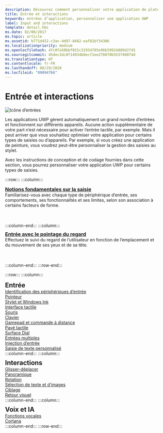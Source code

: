 ```yaml
---
description: Découvrez comment personnaliser votre application de plateforme Windows universelle (UWP) pour interagir avec des types spécifiques d’entrées comme le stylet, Surface Dial et la voix.
title: Entrée et interactions
keywords: entrées d’application, personnaliser une application UWP
label: Input and interactions
template: detail.hbs
ms.date: 02/08/2017
ms.topic: article
ms.assetid: b771d452-c3ac-4d97-8482-eaf81bf34306
ms.localizationpriority: medium
ms.openlocfilehash: 4fc0fa50bbf015c32934785e96b59924889d2f45
ms.sourcegitcommit: 45dec3dc0f14934b8ecf1ee276070b553f48074d
ms.translationtype: HT
ms.contentlocale: fr-FR
ms.lasthandoff: 08/29/2020
ms.locfileid: "89094766"
---
```

# <a name="input-and-interactions"></a>Entrée et interactions

![Icône d’entrées](../images/inputs-2x.png)

<!-- <div>
  <img src="images/keyboard/keyboard-hero.jpg" alt="" />
  <img src="images/input-interactions/icons-inputdevices03.png" />
</div> -->

Les applications UWP gèrent automatiquement un grand nombre d’entrées et fonctionnent sur différents appareils. Aucune action supplémentaire de votre part n’est nécessaire pour activer l’entrée tactile, par exemple. Mais il peut arriver que vous souhaitiez optimiser votre application pour certains types de saisies ou d’appareils. Par exemple, si vous créez une application de peinture, vous voudrez peut-être personnaliser la gestion des saisies au stylet.

Avec les instructions de conception et de codage fournies dans cette section, vous pourrez personnaliser votre application UWP pour certains types de saisies.

:::row:::
    :::column:::
        <h3 style="margin-top: 10px; margin-bottom: 0px"><a href="input-primer.md">Notions fondamentales sur la saisie</a></h3>
        <p style="margin-top: 0px; margin-bottom: 50px">Familiarisez-vous avec chaque type de périphérique d’entrée, ses comportements, ses fonctionnalités et ses limites, selon son association à certains facteurs de forme.</p>
    :::column-end:::
    :::column:::
        <h3 style="margin-top: 10px; margin-bottom: 0px"><a href="gaze-interactions.md">Entrée avec le pointage du regard</a></h3>
        <p style="margin-top: 0px; margin-bottom: 50px">Effectuez le suivi du regard de l’utilisateur en fonction de l’emplacement et du mouvement de ses yeux et de sa tête.</p>
    :::column-end:::
:::row-end:::

<!-- 
## Input primer

See our <b>[Input primer](index.md)</b> to familiarize yourself with each input device type and its behaviors, capabilities, and limitations when paired with certain form factors. -->

:::row:::
    :::column:::
        <h2 style="margin-top: 10px; margin-bottom: 0px">Entrée</h2>
        <a href="/windows/uwp/design/input/identify-input-devices">Identification des périphériques d’entrée</a><br/>
        <a href="/windows/uwp/design/input/handle-pointer-input">Pointeur</a><br/>
        <a href="/windows/uwp/design/input/pen-and-stylus-interactions">Stylet et Windows Ink</a><br/>
        <a href="/windows/uwp/design/input/touch-interactions">Interface tactile</a><br/>
        <a href="/windows/uwp/design/input/mouse-interactions">Souris</a><br/>
        <a href="/windows/uwp/design/input/keyboard-interactions">Clavier</a><br/>
        <a href="/windows/uwp/design/input/gamepad-and-remote-interactions">Gamepad et commande à distance</a><br/>
        <a href="/windows/uwp/design/input/touchpad-interactions">Pavé tactile</a><br/>
        <a href="/windows/uwp/design/input/windows-wheel-interactions">Surface Dial</a><br/>
        <a href="/windows/uwp/design/input/multiple-input-design-guidelines">Entrées multiples</a><br/>
        <a href="/windows/uwp/design/input/input-injection">Injection d’entrée</a><br/>
        <a href="/windows/uwp/design/input/custom-text-input">Saisie de texte personnalisé</a><br/>
    :::column-end:::
    :::column:::
        <h2 style="margin-top: 10px; margin-bottom: 0px">Interactions</h2>
        <a href="/windows/uwp/design/input/drag-and-drop">Glisser-déplacer</a><br/>
        <a href="/windows/uwp/design/input/guidelines-for-panning">Panoramique</a><br/>
        <a href="/windows/uwp/design/input/guidelines-for-rotation">Rotation</a><br/>
        <a href="/windows/uwp/design/input/guidelines-for-textselection">Sélection de texte et d’images</a><br/>
        <a href="/windows/uwp/design/input/guidelines-for-targeting">Ciblage</a><br/>
        <a href="/windows/uwp/design/input/guidelines-for-visualfeedback">Retour visuel</a><br/>
    :::column-end:::
    :::column:::
        <h2 style="margin-top: 10px; margin-bottom: 0px">Voix et IA</h2>
        <a href="/windows/uwp/design/input/speech-interactions">Fonctions vocales</a><br/>
        <a href="/windows/uwp/design/input/cortana-interactions">Cortana</a><br/>
    :::column-end:::
:::row-end:::


<!-- <div class="side-by-side">
<div class="side-by-side-content">
<p>
<b>[Surface Dial](windows-wheel-interactions.md)</b><br/>
Learn how to integrate this brand new category of input device into your Windows apps.</br>
This device is intended as a secondary, multi-modal input device that complements or modifies input from a primary device.
</p>
</div>
</div>

<div class="side-by-side">
<div class="side-by-side-content">
<div class="side-by-side-content-left">
<p>
<b>[Cortana](cortana-interactions.md)</b><br/>
Extend the basic functionality of Cortana with voice commands that launch and execute a single action in an external application.
</p>
</div>
<div class="side-by-side-content-right">
<p>
<b>[Speech](speech-interactions.md)</b><br/>
Integrate speech recognition and text-to-speech (also known as TTS, or speech synthesis) directly into the user experience of your app.
</p>
</div>
</div>
</div>

<div class="side-by-side">
<div class="side-by-side-content">
<div class="side-by-side-content-left">
<p>
<b>[Pen](pen-and-stylus-interactions.md)</b><br/>
Optimize your UWP app for pen input to provide both standard pointer device functionality and the best Windows Ink experience for your users.
</p>
</div>
<div class="side-by-side-content-right">
<p>
<b>[Keyboard](keyboard-interactions.md)</b><br/>
Keyboard input is an important part of the overall user interaction experience for apps. The keyboard is indispensable to people with certain disabilities or users who just consider it a more efficient way to interact with an app.
</p>
</div>
</div>
</div>

<div class="side-by-side">
<div class="side-by-side-content">
<div class="side-by-side-content-left">
<p>
<b>[Touch](touch-interactions.md)</b><br/>
UWP includes a number of different mechanisms for handling touch input, all of which enable you to create an immersive experience that your users can explore with confidence.
</p>
</div>
<div class="side-by-side-content-right">
<p>
<b>[Touchpad](touchpad-interactions.md)</b><br/>
A touchpad combines both indirect multi-touch input with the precision input of a pointing device, such as a mouse. This combination makes the touchpad suited to both a touch-optimized UI and the smaller targets of productivity apps.
</p>
</div>
</div>
</div>

<div class="side-by-side">
<div class="side-by-side-content">
<div class="side-by-side-content-left">
<p>
<b>[Mouse](mouse-interactions.md)</b><br/>
Mouse input is best suited for user interactions that require precision when pointing and clicking. This inherent precision is naturally supported by the UI of Windows, which is optimized for the imprecise nature of touch.
</p>
</div>
<div class="side-by-side-content-right">
<p>
<b>[Gamepad and remote control](gamepad-and-remote-interactions.md)</b><br/>
UWP apps now support gamepad and remote control input. Gamepads and remote controls are the primary input devices for Xbox and TV experiences.
</p>
</div>
</div>
</div>

<div class="side-by-side">
<div class="side-by-side-content">
<p>
<b>[Multiple inputs](multiple-input-design-guidelines.md)</b><br/>
To accommodate as many users and devices as possible, we recommend that you design your apps to work with as many input types as possible (gesture, speech, touch, touchpad, mouse, and keyboard). Doing so will maximize flexibility, usability, and accessibility.
</p>
</div>
</div>

<div class="side-by-side">
<div class="side-by-side-content">
<div class="side-by-side-content-left">
<p>
<b>[Identify input devices](identify-input-devices.md)</b><br/>
Identify the input devices connected to a Windows app device and identify their capabilities and attributes.
</p>
</div>
<div class="side-by-side-content-right">
<p>
<b>[Handle pointer input](handle-pointer-input.md)</b><br/>
Receive, process, and manage input data from pointing devices, such as touch, mouse, pen/stylus, and touchpad, in Windows apps.
</p>
</div>
</div>
</div>

<div class="side-by-side">
<div class="side-by-side-content">
<div class="side-by-side-content-left">
<p><b>[Custom text input](custom-text-input.md)</b><br/>
The core text APIs in the Windows.UI.Text.Core namespace enable a UWP app to receive text input from any text service supported on Windows devices. This enables the app to receive text in any language and from any input type, like keyboard, speech, or pen.
</p>
</div>
<div class="side-by-side-content-right">
<p>
<b>[Selecting text and images](guidelines-for-textselection.md)</b><br/>
This article describes selecting and manipulating text, images, and controls and provides user experience guidelines that should be considered when using these mechanisms in your apps.
</p>
</div>
</div>
</div>

<div class="side-by-side">
<div class="side-by-side-content">
<p>
<b>[Panning](guidelines-for-panning.md)</b><br/>
Panning or scrolling lets users navigate within a single view, to display the content of the view that does not fit within the viewport.
</p>
</div>
</div>

<div class="side-by-side">
<div class="side-by-side-content">
<div class="side-by-side-content-left">
<p>
<b>[Optical zoom and resizing](guidelines-for-optical-zoom.md)</b><br/>
This article describes Windows zooming and resizing elements and provides user experience guidelines for using these interaction mechanisms in your apps.
</p>
</div>
<div class="side-by-side-content-right">
<p>
<b>[Rotation](guidelines-for-rotation.md)</b><br/>
This article describes the new Windows UI for rotation and provides user experience guidelines that should be considered when using this new interaction mechanism in your UWP app.
</p>
</div>
</div>
</div>

<div class="side-by-side">
<div class="side-by-side-content">
<div class="side-by-side-content-left">
<p><b>[Targeting](guidelines-for-targeting.md)</b><br/>
Touch targeting in Windows uses the full contact area of each finger that is detected by a touch digitizer. The larger, more complex set of input data reported by the digitizer is used to increase precision when determining the user's intended (or most likely) target.
</p>
</div>
<div class="side-by-side-content-right">
<p><b>[Visual feedback](guidelines-for-visualfeedback.md)</b><br/>
Use visual feedback to show users when their interactions are detected, interpreted, and handled. Visual feedback can help users by encouraging interaction. It indicates the success of an interaction, which improves the user's sense of control. It also relays system status and reduces errors.
</p>
</div>
</div>
</div> -->


